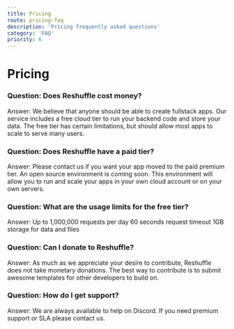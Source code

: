 ```yaml
---
title: Pricing
route: pricing-faq
description: 'Pricing frequently asked questions'
category: 'FAQ'
priority: 6
---
```


# Pricing

### Question: Does Reshuffle cost money?

Answer: We believe that anyone should be able to create fullstack apps. Our service includes a free cloud tier to run your backend code and store your data. The free tier has certain limitations, but should allow most apps to scale to serve many users.

### Question: Does Reshuffle have a paid tier?

Answer: Please contact us if you want your app moved to the paid premium tier. An open source environment is coming soon. This environment will allow you to run and scale your apps in your own cloud account or on your own servers.

### Question: What are the usage limits for the free tier? 

Answer:	Up to 1,000,000 requests per day
60 seconds request timeout
1GB storage for data and files

### Question: Can I donate to Reshuffle?

Answer: As much as we appreciate your desire to contribute, Reshuffle does not take monetary donations. The best way to contribute is to submit awesome templates for other developers to build on.

### Question: How do I get support?

Answer: We are always available to help on Discord. If you need premium support or SLA please contact us.